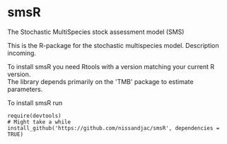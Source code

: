# smsR
The Stochastic MultiSpecies stock assessment model (SMS)

This is the R-package for the stochastic multispecies model. Description incoming.

To install smsR you need Rtools with a version matching your current R version.  
The library depends primarily on the 'TMB' package to estimate parameters.

To install smsR run

```
require(devtools)
# Might take a while
install_github('https://github.com/nissandjac/smsR', dependencies = TRUE)

```
